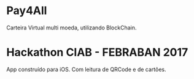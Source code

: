 # Pay4All
Carteira Virtual multi moeda, utilizando BlockChain.
# Hackathon CIAB - FEBRABAN 2017
App construído para iOS. Com leitura de QRCode e de cartões.
